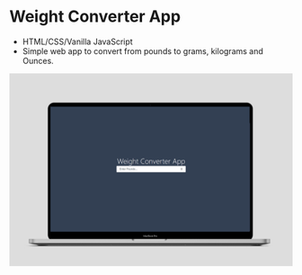 # Weight Converter App
- HTML/CSS/Vanilla JavaScript
- Simple web app to convert from pounds to grams, kilograms and Ounces.


![](MacBook-Pro-16.jpg)
